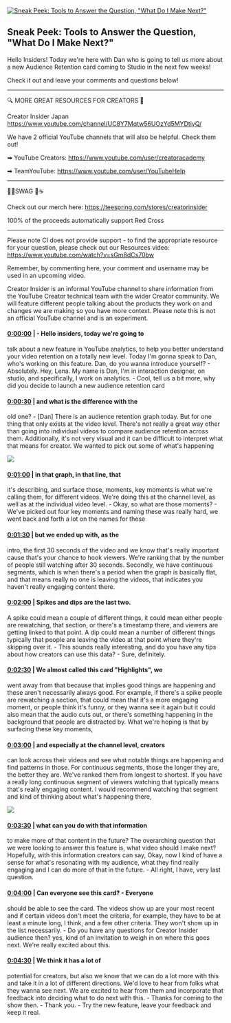 [![Sneak Peek: Tools to Answer the Question, "What Do I Make Next?"](https://i.ytimg.com/vi/lt9c6B2Wvpw/maxresdefault.jpg)](https://www.youtube.com/watch?v=lt9c6B2Wvpw)

## Sneak Peek: Tools to Answer the Question, "What Do I Make Next?"

Hello Insiders! Today we're here with Dan who is going to tell us more about a new Audience Retention card coming to Studio in the next few weeks!



Check it out and leave your comments and questions below!



-------------------------------------------



🔍 MORE GREAT RESOURCES FOR CREATORS 🔎



Creator Insider Japan https://www.youtube.com/channel/UC8Y7Mqtw56UOzYd5MYDtiyQ/



We have 2 official YouTube channels that will also be helpful. Check them out! 



➡ YouTube Creators: https://www.youtube.com/user/creatoracademy



➡ TeamYouTube: https://www.youtube.com/user/YouTubeHelp



-------------------------------------------



👕👚SWAG 🎽☕



Check out our merch here: https://teespring.com/stores/creatorinsider



100% of the proceeds automatically support Red Cross



-------------------------------------------

Please note CI does not provide support - to find the appropriate resource for your question, please check out our Resources video: https://www.youtube.com/watch?v=sGm8dCs70bw



Remember, by commenting here, your comment and username may be used in an upcoming video.



Creator Insider is an informal YouTube channel to share information from the YouTube Creator technical team with the wider Creator community. We will feature different people talking about the products they work on and changes we are making so you have more context. Please note this is not an official YouTube channel and is an experiment.



#### [0:00:00](https://www.youtube.com/watch?v=lt9c6B2Wvpw&t=0) |  - Hello insiders, today we're going to

talk about a new feature in YouTube analytics, to help you better understand your video retention on a totally new level. Today I'm gonna speak to Dan, who's working on this feature. Dan, do you wanna introduce yourself? - Absolutely. Hey, Lena. My name is Dan, I'm in interaction designer, on studio, and specifically, I work on analytics. - Cool, tell us a bit more, why did you decide to launch a new audience retention card  

#### [0:00:30](https://www.youtube.com/watch?v=lt9c6B2Wvpw&t=30) |  and what is the difference with the

old one? - [Dan] There is an audience retention graph today. But for one thing that only exists at the video level. There's not really a great way other than going into individual videos to compare audience retention across them. Additionally, it's not very visual and it can be difficult to interpret what that means for creator. We wanted to pick out some of what's happening  

![](https://i.ytimg.com/vi/lt9c6B2Wvpw/maxres1.jpg)



#### [0:01:00](https://www.youtube.com/watch?v=lt9c6B2Wvpw&t=60) |  in that graph, in that line, that

it's describing, and surface those, moments, key moments is what we're calling them, for different videos. We're doing this at the channel level, as well as at the individual video level. - Okay, so what are those moments? - We've picked out four key moments and naming these was really hard, we went back and forth a lot on the names for these  

#### [0:01:30](https://www.youtube.com/watch?v=lt9c6B2Wvpw&t=90) |  but we ended up with, as the

intro, the first 30 seconds of the video and we know that's really important cause that's your chance to hook viewers. We're ranking that by the number of people still watching after 30 seconds. Secondly, we have continuous segments, which is when there's a period when the graph is basically flat, and that means really no one is leaving the videos, that indicates you haven't really engaging content there.  

#### [0:02:00](https://www.youtube.com/watch?v=lt9c6B2Wvpw&t=120) |  Spikes and dips are the last two.

A spike could mean a couple of different things, it could mean either people are rewatching, that section, or there's a timestamp there, and viewers are getting linked to that point. A dip could mean a number of different things typically that people are leaving the video at that point where they're skipping over it. - This sounds really interesting, and do you have any tips about how creators can use this data? - Sure, definitely.  

#### [0:02:30](https://www.youtube.com/watch?v=lt9c6B2Wvpw&t=150) |  We almost called this card "Highlights", we

went away from that because that implies good things are happening and these aren't necessarily always good. For example, if there's a spike people are rewatching a section, that could mean that it's a more engaging moment, or people think it's funny, or they wanna see it again but it could also mean that the audio cuts out, or there's something happening in the background that people are distracted by. What we're hoping is that by surfacing these key moments,  

#### [0:03:00](https://www.youtube.com/watch?v=lt9c6B2Wvpw&t=180) |  and especially at the channel level, creators

can look across their videos and see what notable things are happening and find patterns in those. For continuous segments, those the longer they are, the better they are. We've ranked them from longest to shortest. If you have a really long continuous segment of viewers watching that typically means that's really engaging content. I would recommend watching that segment and kind of thinking about what's happening there,  

![](https://i.ytimg.com/vi/lt9c6B2Wvpw/maxres3.jpg)



#### [0:03:30](https://www.youtube.com/watch?v=lt9c6B2Wvpw&t=210) |  what can you do with that information

to make more of that content in the future? The overarching question that we were looking to answer this feature is, what video should I make next? Hopefully, with this information creators can say, Okay, now I kind of have a sense for what's resonating with my audience, what they find really engaging and I can do more of that in the future. - All right, I have, very last question.  

#### [0:04:00](https://www.youtube.com/watch?v=lt9c6B2Wvpw&t=240) |  Can everyone see this card? - Everyone

should be able to see the card. The videos show up are your most recent and if certain videos don't meet the criteria, for example, they have to be at least a minute long, I think, and a few other criteria. They won't show up in the list necessarily. - Do you have any questions for Creator Insider audience then? yes, kind of an invitation to weigh in on where this goes next. We're really excited about this.  

#### [0:04:30](https://www.youtube.com/watch?v=lt9c6B2Wvpw&t=270) |  We think it has a lot of

potential for creators, but also we know that we can do a lot more with this and take it in a lot of different directions. We'd love to hear from folks what they wanna see next. We are excited to hear from them and incorporate that feedback into deciding what to do next with this. - Thanks for coming to the show then. - Thank you. - Try the new feature, leave your feedback and keep it real.  